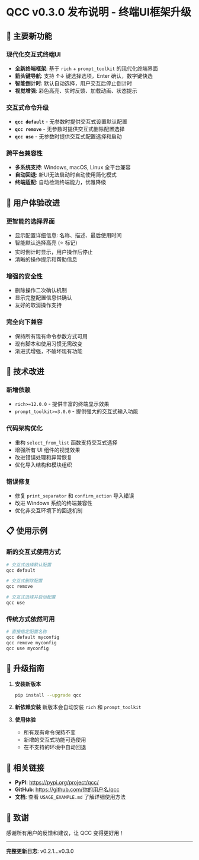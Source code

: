 # QCC v0.3.0 发布说明 - 终端UI框架升级

## 🚀 主要新功能

### 现代化交互式终端UI
- **全新终端框架**: 基于 `rich` + `prompt_toolkit` 的现代化终端界面
- **箭头键导航**: 支持 ↑↓ 键选择选项，Enter 确认，数字键快选
- **智能倒计时**: 默认自动选择，用户交互后停止倒计时
- **视觉增强**: 彩色高亮、实时反馈、加载动画、状态提示

### 交互式命令升级
- **`qcc default`** - 无参数时提供交互式设置默认配置
- **`qcc remove`** - 无参数时提供交互式删除配置选择  
- **`qcc use`** - 无参数时提供交互式配置选择和启动

### 跨平台兼容性
- **多系统支持**: Windows, macOS, Linux 全平台兼容
- **自动回退**: 新UI无法启动时自动使用简化模式
- **终端适配**: 自动检测终端能力，优雅降级

## 🎯 用户体验改进

### 更智能的选择界面
- 显示配置详细信息: 名称、描述、最后使用时间
- 智能默认选择高亮 (⭐ 标记)
- 实时倒计时显示，用户操作后停止
- 清晰的操作提示和帮助信息

### 增强的安全性
- 删除操作二次确认机制
- 显示完整配置信息供确认
- 友好的取消操作支持

### 完全向下兼容
- 保持所有现有命令参数方式可用
- 现有脚本和使用习惯无需改变
- 渐进式增强，不破坏现有功能

## 🔧 技术改进

### 新增依赖
- `rich>=12.0.0` - 提供丰富的终端显示效果
- `prompt_toolkit>=3.0.0` - 提供强大的交互式输入功能

### 代码架构优化
- 重构 `select_from_list` 函数支持交互式选择
- 增强所有 UI 组件的视觉效果
- 改进错误处理和异常恢复
- 优化导入结构和模块组织

### 错误修复
- 修复 `print_separator` 和 `confirm_action` 导入错误
- 改进 Windows 系统的终端兼容性
- 优化非交互环境下的回退机制

## 📋 使用示例

### 新的交互式使用方式
```bash
# 交互式选择默认配置
qcc default

# 交互式删除配置
qcc remove  

# 交互式选择并启动配置
qcc use
```

### 传统方式依然可用
```bash
# 直接指定配置名称
qcc default myconfig
qcc remove myconfig
qcc use myconfig
```

## 🚀 升级指南

1. **安装新版本**
   ```bash
   pip install --upgrade qcc
   ```

2. **新依赖安装**
   新版本会自动安装 `rich` 和 `prompt_toolkit`

3. **使用体验**
   - 所有现有命令保持不变
   - 新增的交互式功能可选使用
   - 在不支持的环境中自动回退

## 🔗 相关链接

- **PyPI**: https://pypi.org/project/qcc/
- **GitHub**: https://github.com/你的用户名/qcc
- **文档**: 查看 `USAGE_EXAMPLE.md` 了解详细使用方法

## 🙏 致谢

感谢所有用户的反馈和建议，让 QCC 变得更好用！

---

**完整更新日志**: v0.2.1...v0.3.0